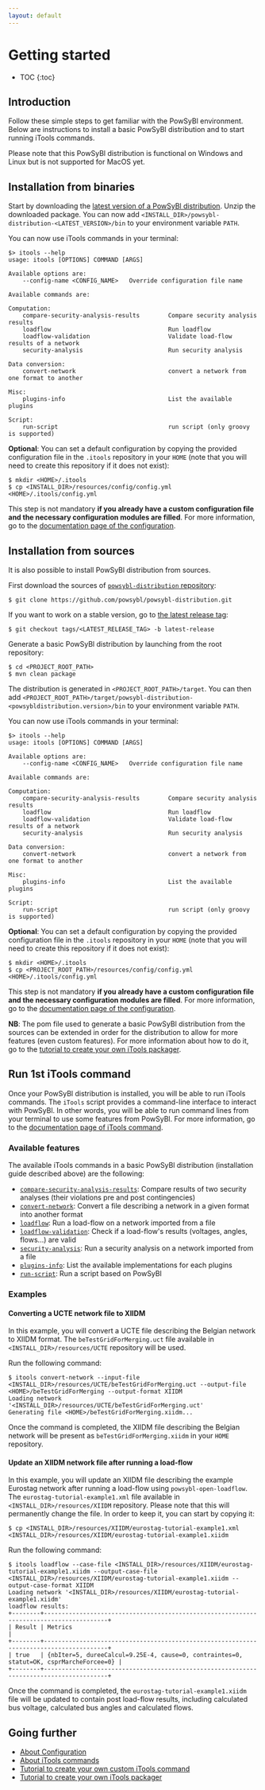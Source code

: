 ```yaml
---
layout: default
---
```


# Getting started

* TOC
{:toc}

## Introduction

Follow these simple steps to get familiar with the PowSyBl environment. Below are instructions to install a 
basic PowSyBl distribution and to start running iTools commands.

Please note that this PowSyBl distribution is functional on Windows and Linux but
is not supported for MacOS yet.

## Installation from binaries

Start by downloading the [latest version of a PowSyBl distribution](../../download/index.html).
Unzip the downloaded package. You can now add `<INSTALL_DIR>/powsybl-distribution-<LATEST_VERSION>/bin` to your environment variable `PATH`.

You can now use iTools commands in your terminal:

```
$> itools --help
usage: itools [OPTIONS] COMMAND [ARGS]

Available options are:
    --config-name <CONFIG_NAME>   Override configuration file name

Available commands are:

Computation:
    compare-security-analysis-results        Compare security analysis results
    loadflow                                 Run loadflow
    loadflow-validation                      Validate load-flow results of a network
    security-analysis                        Run security analysis

Data conversion:
    convert-network                          convert a network from one format to another

Misc:
    plugins-info                             List the available plugins

Script:
    run-script                               run script (only groovy is supported)

```
**Optional**: You can set a default configuration by copying the provided configuration file in the `.itools` repository
in your `HOME` (note that you will need to create this repository if it does not exist):
```
$ mkdir <HOME>/.itools
$ cp <INSTALL_DIR>/resources/config/config.yml <HOME>/.itools/config.yml
```
This step is not mandatory **if you already have a custom configuration file and the necessary configuration modules are filled**.
For more information, go to the [documentation page of the configuration](https://powsybl.readthedocs.io/projects/powsybl-core/en/latest/user/configuration/index.html).

## Installation from sources

It is also possible to install PowSyBl distribution from sources.

First download the sources of [`powsybl-distribution` repository](https://github.com/powsybl/powsybl-distribution):
```
$ git clone https://github.com/powsybl/powsybl-distribution.git
```
If you want to work on a stable version, go to [the latest release tag](https://github.com/powsybl/powsybl-distribution/releases/latest):
```
$ git checkout tags/<LATEST_RELEASE_TAG> -b latest-release
```

Generate a basic PowSyBl distribution by launching from the root repository:
```
$ cd <PROJECT_ROOT_PATH>
$ mvn clean package
```

The distribution is generated in `<PROJECT_ROOT_PATH>/target`. You can then add `<PROJECT_ROOT_PATH>/target/powsybl-distribution-<powsybldistribution.version>/bin`
to your environment variable `PATH`.

You can now use iTools commands in your terminal:

```
$> itools --help
usage: itools [OPTIONS] COMMAND [ARGS]

Available options are:
    --config-name <CONFIG_NAME>   Override configuration file name

Available commands are:

Computation:
    compare-security-analysis-results        Compare security analysis results
    loadflow                                 Run loadflow
    loadflow-validation                      Validate load-flow results of a network
    security-analysis                        Run security analysis

Data conversion:
    convert-network                          convert a network from one format to another

Misc:
    plugins-info                             List the available plugins

Script:
    run-script                               run script (only groovy is supported)

```
**Optional**: You can set a default configuration by copying the provided configuration file in the `.itools` repository
in your `HOME` (note that you will need to create this repository if it does not exist):
```
$ mkdir <HOME>/.itools
$ cp <PROJECT_ROOT_PATH>/resources/config/config.yml <HOME>/.itools/config.yml
```
This step is not mandatory **if you already have a custom configuration file and the necessary configuration modules are filled**.
For more information, go to the [documentation page of the configuration](https://powsybl.readthedocs.io/projects/powsybl-core/en/latest/user/configuration/index.html).

**NB**: The pom file used to generate a basic PowSyBl distribution from the sources can be extended in order for the distribution to
allow for more features (even custom features). For more information about how to do it,
go to the [tutorial to create your own iTools packager](../developer/tutorials/itools-packager.md).

## Run 1st iTools command

Once your PowSyBl distribution is installed, you will be able to run iTools commands. The `iTools` script provides a command-line interface to interact with PowSyBl.
In other words, you will be able to run command lines from your terminal to use some features from PowSyBl. For more information,
go to the [documentation page of iTools command](itools/index.md).

### Available features

The available iTools commands in a basic PowSyBl distribution (installation guide described above) are the following:


- [`compare-security-analysis-results`](itools/compare-security-analysis-results.md): Compare results of two security analyses (their violations pre and post contingencies)
- [`convert-network`](itools/convert-network.md): Convert a file describing a network in a given format into another format
- [`loadflow`](itools/loadflow.md): Run a load-flow on a network imported from a file
- [`loadflow-validation`](itools/loadflow-validation.md): Check if a load-flow's results (voltages, angles, flows...) are valid
- [`security-analysis`](itools/security-analysis.md): Run a security analysis on a network imported from a file
- [`plugins-info`](): List the available implementations for each plugins
- [`run-script`](itools/run-script.md): Run a script based on PowSyBl

### Examples

#### Converting a UCTE network file to XIIDM

In this example, you will convert a UCTE file describing the Belgian network to XIIDM format.
The `beTestGridForMerging.uct` file available in `<INSTALL_DIR>/resources/UCTE` repository will be used.

Run the following command:
```
$ itools convert-network --input-file <INSTALL_DIR>/resources/UCTE/beTestGridForMerging.uct --output-file <HOME>/beTestGridForMerging --output-format XIIDM
Loading network '<INSTALL_DIR>/resources/UCTE/beTestGridForMerging.uct'
Generating file <HOME>/beTestGridForMerging.xiidm...
```

Once the command is completed, the XIIDM file describing the Belgian network will be present as `beTestGridForMerging.xiidm` in your `HOME` repository.

#### Update an XIIDM network file after running a load-flow

In this example, you will update an XIIDM file describing the example Eurostag network after running a load-flow using `powsybl-open-loadflow`.
The `eurostag-tutorial-example1.xml` file available in `<INSTALL_DIR>/resources/XIIDM` repository. Please note that this will permanently
change the file. In order to keep it, you can start by copying it:
```
$ cp <INSTALL_DIR>/resources/XIIDM/eurostag-tutorial-example1.xml <INSTALL_DIR>/resources/XIIDM/eurostag-tutorial-example1.xiidm
```

Run the following command:
```
$ itools loadflow --case-file <INSTALL_DIR>/resources/XIIDM/eurostag-tutorial-example1.xiidm --output-case-file <INSTALL_DIR>/resources/XIIDM/eurostag-tutorial-example1.xiidm --output-case-format XIIDM
Loading network '<INSTALL_DIR>/resources/XIIDM/eurostag-tutorial-example1.xiidm'
loadflow results:
+--------+----------------------------------------------------------------------------------------+
| Result | Metrics                                                                                |
+--------+----------------------------------------------------------------------------------------+
| true   | {nbIter=5, dureeCalcul=9.25E-4, cause=0, contraintes=0, statut=OK, csprMarcheForcee=0} |
+--------+----------------------------------------------------------------------------------------+
```

Once the command is completed, the `eurostag-tutorial-example1.xiidm` file will be updated to contain post load-flow results, including calculated bus voltage, calculated bus angles and calculated flows.

## Going further
- [About Configuration](https://powsybl.readthedocs.io/projects/powsybl-core/en/latest/user/configuration/index.html)
- [About iTools commands](itools/index.md)
- [Tutorial to create your own custom iTools command](../developer/tutorials/itools-command.md)
- [Tutorial to create your own iTools packager](../developer/tutorials/itools-packager.md)
